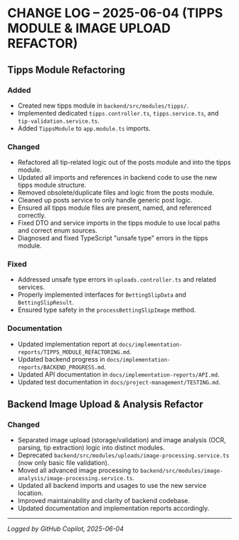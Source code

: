 # CHANGE LOG – 2025-06-04 (TIPPS MODULE & IMAGE UPLOAD REFACTOR)

## Tipps Module Refactoring

### Added

- Created new tipps module in `backend/src/modules/tipps/`.
- Implemented dedicated `tipps.controller.ts`, `tipps.service.ts`, and `tip-validation.service.ts`.
- Added `TippsModule` to `app.module.ts` imports.

### Changed

- Refactored all tip-related logic out of the posts module and into the tipps module.
- Updated all imports and references in backend code to use the new tipps module structure.
- Removed obsolete/duplicate files and logic from the posts module.
- Cleaned up posts service to only handle generic post logic.
- Ensured all tipps module files are present, named, and referenced correctly.
- Fixed DTO and service imports in the tipps module to use local paths and correct enum sources.
- Diagnosed and fixed TypeScript "unsafe type" errors in the tipps module.

### Fixed

- Addressed unsafe type errors in `uploads.controller.ts` and related services.
- Properly implemented interfaces for `BettingSlipData` and `BettingSlipResult`.
- Ensured type safety in the `processBettingSlipImage` method.

### Documentation

- Updated implementation report at `docs/implementation-reports/TIPPS_MODULE_REFACTORING.md`.
- Updated backend progress in `docs/implementation-reports/BACKEND_PROGRESS.md`.
- Updated API documentation in `docs/implementation-reports/API.md`.
- Updated test documentation in `docs/project-management/TESTING.md`.

## Backend Image Upload & Analysis Refactor

### Changed

- Separated image upload (storage/validation) and image analysis (OCR, parsing, tip extraction) logic into distinct modules.
- Deprecated `backend/src/modules/uploads/image-processing.service.ts` (now only basic file validation).
- Moved all advanced image processing to `backend/src/modules/image-analysis/image-processing.service.ts`.
- Updated all backend imports and usages to use the new service location.
- Improved maintainability and clarity of backend codebase.
- Updated documentation and implementation reports accordingly.

---

_Logged by GitHub Copilot, 2025-06-04_
